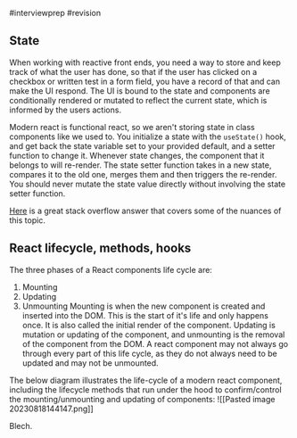 #interviewprep #revision 

## State
When working with reactive front ends, you need a way to store and keep track of what the user has done, so that if the user has clicked on a checkbox or written test in a form field, you have a record of that and can make the UI respond. The UI is bound to the state and components are conditionally rendered or mutated to reflect the current state, which is informed by the users actions.

Modern react is functional react, so we aren't storing state in class components like we used to. You initialize a state with the `useState()` hook, and get back the state variable set to your provided default, and a setter function to change it. Whenever state changes, the component that it belongs to will re-render. The state setter function takes in a new state, compares it to the old one, merges them and then triggers the re-render. You should never mutate the state value directly without involving the state setter function.

[Here](https://stackoverflow.com/questions/37755997/why-cant-i-directly-modify-a-components-state-really) is a great stack overflow answer that covers some of the nuances of this topic.

## React lifecycle, methods, hooks
The three phases of a React components life cycle are:
1. Mounting
2. Updating
3. Unmounting
Mounting is when the new component is created and inserted into the DOM. This is the start of it's life and only happens once. It is also called the initial render of the component. Updating is mutation or updating of the component, and unmounting is the removal of the component from the DOM. A react component may not always go through every part of this life cycle, as they do not always need to be updated and may not be unmounted.

The below diagram illustrates the life-cycle of a modern react component, including the lifecycle methods that run under the hood to confirm/control the mounting/unmounting and updating of components:
![[Pasted image 20230818144147.png]]

Blech.